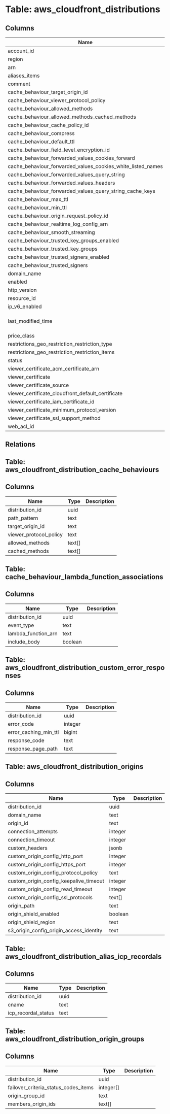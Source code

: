 
# Table: aws_cloudfront_distributions

## Columns
| Name        | Type           | Description  |
| ------------- | ------------- | -----  |
|account_id|text||
|region|text||
|arn|text||
|aliases_items|text[]||
|comment|text||
|cache_behaviour_target_origin_id|text||
|cache_behaviour_viewer_protocol_policy|text||
|cache_behaviour_allowed_methods|text[]||
|cache_behaviour_allowed_methods_cached_methods|text[]||
|cache_behaviour_cache_policy_id|text||
|cache_behaviour_compress|boolean||
|cache_behaviour_default_ttl|bigint||
|cache_behaviour_field_level_encryption_id|text||
|cache_behaviour_forwarded_values_cookies_forward|text||
|cache_behaviour_forwarded_values_cookies_white_listed_names|text[]||
|cache_behaviour_forwarded_values_query_string|boolean||
|cache_behaviour_forwarded_values_headers|text[]||
|cache_behaviour_forwarded_values_query_string_cache_keys|text[]||
|cache_behaviour_max_ttl|bigint||
|cache_behaviour_min_ttl|bigint||
|cache_behaviour_origin_request_policy_id|text||
|cache_behaviour_realtime_log_config_arn|text||
|cache_behaviour_smooth_streaming|boolean||
|cache_behaviour_trusted_key_groups_enabled|boolean||
|cache_behaviour_trusted_key_groups|text[]||
|cache_behaviour_trusted_signers_enabled|boolean||
|cache_behaviour_trusted_signers|text[]||
|domain_name|text||
|enabled|boolean||
|http_version|text||
|resource_id|text||
|ip_v6_enabled|boolean||
|last_modified_time|timestamp without time zone||
|price_class|text||
|restrictions_geo_restriction_restriction_type|text||
|restrictions_geo_restriction_restriction_items|text[]||
|status|text||
|viewer_certificate_acm_certificate_arn|text||
|viewer_certificate|text||
|viewer_certificate_source|text||
|viewer_certificate_cloudfront_default_certificate|boolean||
|viewer_certificate_iam_certificate_id|text||
|viewer_certificate_minimum_protocol_version|text||
|viewer_certificate_ssl_support_method|text||
|web_acl_id|text||
## Relations
## Table: aws_cloudfront_distribution_cache_behaviours

## Columns
| Name        | Type           | Description  |
| ------------- | ------------- | -----  |
|distribution_id|uuid||
|path_pattern|text||
|target_origin_id|text||
|viewer_protocol_policy|text||
|allowed_methods|text[]||
|cached_methods|text[]||
## Table: cache_behaviour_lambda_function_associations

## Columns
| Name        | Type           | Description  |
| ------------- | ------------- | -----  |
|distribution_id|uuid||
|event_type|text||
|lambda_function_arn|text||
|include_body|boolean||
## Table: aws_cloudfront_distribution_custom_error_responses

## Columns
| Name        | Type           | Description  |
| ------------- | ------------- | -----  |
|distribution_id|uuid||
|error_code|integer||
|error_caching_min_ttl|bigint||
|response_code|text||
|response_page_path|text||
## Table: aws_cloudfront_distribution_origins

## Columns
| Name        | Type           | Description  |
| ------------- | ------------- | -----  |
|distribution_id|uuid||
|domain_name|text||
|origin_id|text||
|connection_attempts|integer||
|connection_timeout|integer||
|custom_headers|jsonb||
|custom_origin_config_http_port|integer||
|custom_origin_config_https_port|integer||
|custom_origin_config_protocol_policy|text||
|custom_origin_config_keepalive_timeout|integer||
|custom_origin_config_read_timeout|integer||
|custom_origin_config_ssl_protocols|text[]||
|origin_path|text||
|origin_shield_enabled|boolean||
|origin_shield_region|text||
|s3_origin_config_origin_access_identity|text||
## Table: aws_cloudfront_distribution_alias_icp_recordals

## Columns
| Name        | Type           | Description  |
| ------------- | ------------- | -----  |
|distribution_id|uuid||
|cname|text||
|icp_recordal_status|text||
## Table: aws_cloudfront_distribution_origin_groups

## Columns
| Name        | Type           | Description  |
| ------------- | ------------- | -----  |
|distribution_id|uuid||
|failover_criteria_status_codes_items|integer[]||
|origin_group_id|text||
|members_origin_ids|text[]||
